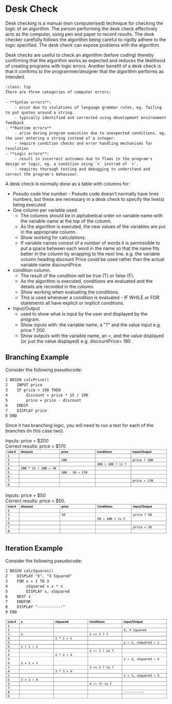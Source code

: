 # Desk Check

Desk checking is a manual (non computerised) technique for checking the logic of an algorithm. The person performing the desk check effectively acts as the computer, using pen and paper to record results. The desk checker carefully follows the algorithm being careful to rigidly adhere to the logic specified. The desk check can expose problems with the algorithm.

Desk checks are useful to check an algorithm (before coding) thereby confirming that the algorithm works as expected and reduces the likelihood of creating programs with logic errors. Another benefit of a desk check is that it confirms to the programmer/designer that the algorithm performs as intended.

```{admonition} Types of programming errors
:class: tip
There are three categories of computer errors: 

- **Syntax errors**:
    - occur due to violations of language grammar rules, eg. failing to put quotes around a string.
    - typically identified and corrected using development environment feedback
- **Runtime errors**
    - arise during program execution due to unexpected conditions, eg. the user entering a string instead of a integer.
    - require condition checks and error handling mechanisms for resolution
- **Logic errors**: 
    - result in incorrect outcomes due to flaws in the program's design or logic, eg. a condition using `>` instrad of `<`.
    - requires thorough testing and debugging to understand and correct the program's behaviour.
```

A desk check is normally done as a table with columns for:

- Pseudo code line number - Pseudo code doesn't normally have lines numbers, but these are necessary in a desk check to specify the line(s) being executed
- One column per variable used.
  - The columns should be in alphabetical order on variable name with the variable name at the top of the column.
  - As the algorithm is executed, the new values of the variables are put in the appropriate column.
  - Show working for calculations.
  - If variable names consist of a number of words it is permissible to put a space between each word in the name so that the name fits better in the column by wrapping to the next line. e.g. the variable column heading discount Price could be used rather than the actual variable name discountPrice.
- condition column.
  - The result of the condition will be true (T) or false (F).
  - As the algorithm is executed, conditions are evaluated and the details are recorded in the column.
  - Show working when evaluating the conditions.
  - This is used whenever a condition is evaluated - IF WHILE or FOR statements all have explicit or implicit conditions.
- Input/Output
  - used to show what is input by the user and displayed by the program.
  - Show inputs with: the variable name, a "?" and the value input e.g. price ? 200.
  - Show outputs with the variable name, an =, and the value displayed (or just the value displayed) e.g. discountPrice= 180 .

## Branching Example

Consider the following pseudocode:

``` pseudocode
1 BEGIN calcPrice()
2    INPUT price
3    IF price > 100 THEN
4        discount = price * 15 / 100
5        price = price - discount
6    ENDIF
7    DISPLAY price
8 END
```

Since it has branching logic, you will need to run a test for each of the branches (in this case two).

Inputs: price = \$200  
Correct results: price = \$170
![desk check 1](./assets/desk_check_1.png)

Inputs: price = \$50  
Correct results: price = \$50.
![desk check 2](./assets/desk_check_2.png)

## Iteration Example

Consider the following pseudocode:

``` pseudocode
1 BEGIN calcSquares()
2    DISPLAY "X", "X Squared"
3    FOR x = 1 TO 3
4        xSquared = x * x
5        DISPLAY x, xSquared
6    NEXT x
7    ENDFOR
8    DISPLAY "-----------"
9 END
```

![desk check 3](./assets/desk_check_3.png)